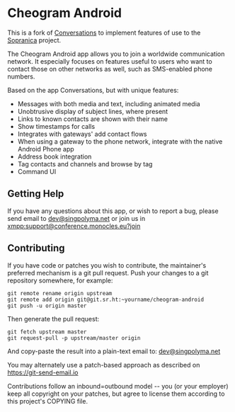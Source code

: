 # Cheogram Android

This is a fork of [Conversations](https://conversations.im) to implement features of use to the [Sopranica](https://soprani.ca) project.

The Cheogram Android app allows you to join a worldwide communication network.  It especially focuses on features useful to users who want to contact those on other networks as well, such as SMS-enabled phone numbers.

Based on the app Conversations, but with unique features:

* Messages with both media and text, including animated media
* Unobtrusive display of subject lines, where present
* Links to known contacts are shown with their name
* Show timestamps for calls
* Integrates with gateways' add contact flows
* When using a gateway to the phone network, integrate with the native Android Phone app
* Address book integration
* Tag contacts and channels and browse by tag
* Command UI

## Getting Help

If you have any questions about this app, or wish to report a bug, please send email to dev@singpolyma.net or join us in [xmpp:support@conference.monocles.eu?join](xmpp:support@conference.monocles.eu?join)

## Contributing

If you have code or patches you wish to contribute, the maintainer's preferred mechanism is a git pull request.  Push your changes to a git repository somewhere, for example:

    git remote rename origin upstream
    git remote add origin git@git.sr.ht:~yourname/cheogram-android
    git push -u origin master

Then generate the pull request:

    git fetch upstream master
    git request-pull -p upstream/master origin

And copy-paste the result into a plain-text email to: dev@singpolyma.net

You may alternately use a patch-based approach as described on https://git-send-email.io

Contributions follow an inbound=outbound model -- you (or your employer) keep all copyright on your patches, but agree to license them according to this project's COPYING file.

